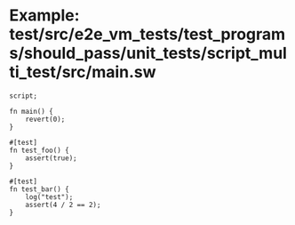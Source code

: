 # Example: test/src/e2e_vm_tests/test_programs/should_pass/unit_tests/script_multi_test/src/main.sw

```sway
script;

fn main() {
    revert(0);
}

#[test]
fn test_foo() {
    assert(true);
}

#[test]
fn test_bar() {
    log("test");
    assert(4 / 2 == 2);
}

```
